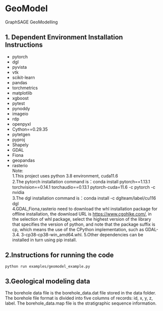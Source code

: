 # GeoModel
GraphSAGE  GeoModelling
## 1. Dependent Environment Installation Instructions
* pytorch
* dgl
* pyvista
* vtk
* scikit-learn
* pandas
* torchmetrics
* matplotlib
* xgboost
* pytest
* pynoddy
* imageio
* rdp
* openpyxl
* Cython==0.29.35
* pytetgen
* pyproj
* Shapely
* GDAL
* Fiona
* geopandas
* rasterio <br>
Note: <br>
1.This project uses python 3.8 environment, cuda11.6  <br>
2.The pytorch installation command is：conda install pytorch==1.13.1 torchvision==0.14.1 torchaudio==0.13.1 pytorch-cuda=11.6 -c pytorch -c nvidia   <br>
3.The dgl installation command is：conda install -c dglteam/label/cu116 dgl  <br>
4.GDAL,Fiona,rasterio need to download the whl installation package for offline installation, the download URL is https://www.cgohlke.com/, in the selection of whl package, select the highest version of the library that specifies the version of python, and note that the package suffix is cp, which means the use of the CPython implementation, such as GDAL-3.4. 3-cp38-cp38-win_amd64.whl.
5.Other dependencies can be installed in turn using pip install. <br>
## 2.Instructions for running the code
```
python run examples/geomodel_example.py
```
## 3.Geological modeling data
The borehole data file is the borehole_data.dat file stored in the data folder. The borehole file format is divided into five columns of records: id, x, y, z, label.
The borehole_data.map file is the stratigraphic sequence information.
